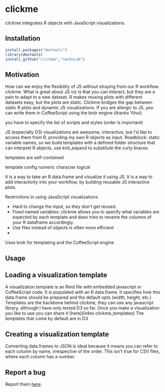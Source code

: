 # clickme

clickme integrates R objects with JavaScript visualizations.


## Installation

```r
install.packages("devtools")
library(devtools)
install_github("clickme","nachocab")
```

## Motivation
How can we enjoy the flexibility of JS without straying from our R workflow. clickme.
What is great about JS viz is that you can interact, but they are a pain to adapt to a new dataset. R makes reusing plots with different datasets easy, but the plots are static. Clickme bridges the gap between static R plots and dynamic JS visualizations. If you are allergic to JS, you can write them in CoffeeScript using the knitr engine (thanks Yihui)

you have to specify the list of scripts and styles (order is important)

JS (especially D3) visualizations are awesome, interactive, but I'd like to access them from R, providing my own R objects as input. Roadblock: static variable names, so we build templates with a defined folder structure that can interpret R objects, use knit_expand to substitute the curly braces.

templates are self-contained

template config
    numeric
    character
    logical

It is a way to take an R data.frame and visualize it using JS.
It is a way to add interactivity into your workflow, by building reusable JS interactive plots.

Restrictions in using JavaScript visualizations
* Hard to change the input, so they don't get reused.
* Fixed named variables: clickme allows you to specify what variables are expected by each template and does tries to rename the columns of your R dataframe accordingly.
* Use files instead of objects is often more efficient
*
Uses knitr for templating and the CoffeeScript engine

## Usage


## Loading a visualization template
A visualization template is an Rmd file with embedded javascript or CoffeeScript code. It is populated with an R data.frame. It specifies how this data.frame should be prepared and the default opts (width, height, etc.)
Templates are the backbone behind clickme, they can use any javascript library, although I have only tested D3 so far. Once you make a visualization you like to use you can share it [here](linkto clickme_templates)
The templates that come by default are in D3

## Creating a visualization template
Converting data.frames to JSON is ideal because it means you can refer to each column by name, irrespective of the order. This isn't true for CSV files, where each column has a number.

## Report a bug
Report them [here](link).